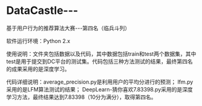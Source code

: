 # DataCastle---
基于用户行为的推荐算法大赛---第四名（临兵斗列）

软件运行环境：Python 2.x

使用说明：文件夹包括数据以及代码，其中数据包括train和test两个数据集，其中test是用于提交到DC平台的测试集。代码包括三种方法测试的结果，最终第四名的成果采用的是深度学习。

代码详细说明：average_precision.py是利用用户的平均分进行的预测；
lfm.py采用的是LFM算法测试的结果；
DeepLearn-猜你喜欢7.83398.py采用的是深度学习方法，最终结果达到7.83398（10分为满分），取得第四名。
